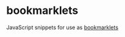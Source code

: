 # bookmarklets

JavaScript snippets for use as [bookmarklets](https://en.wikipedia.org/wiki/Bookmarklet)